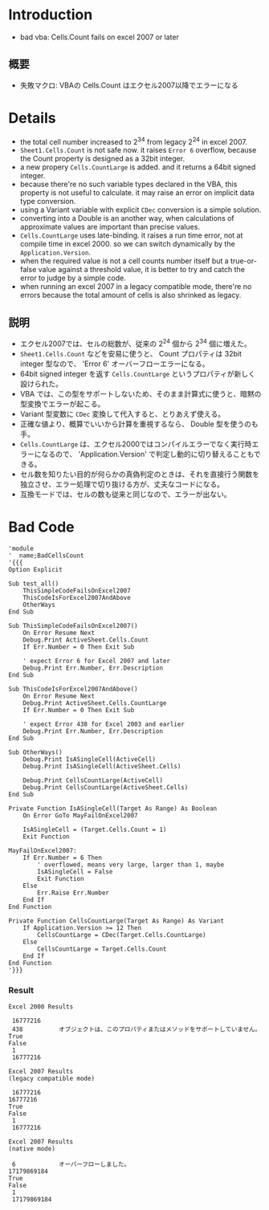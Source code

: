 # Introduction #

  * bad vba: Cells.Count fails on excel 2007 or later

## 概要 ##
  * 失敗マクロ: VBAの Cells.Count はエクセル2007以降でエラーになる

# Details #

  * the total cell number increased to  2<sup>34</sup> from legacy 2<sup>24</sup> in excel 2007.
  * `Sheet1.Cells.Count` is not safe now. it raises `Error 6` overflow, because the Count property is designed as a 32bit integer.
  * a new propery `Cells.CountLarge` is added. and it returns a 64bit signed integer.
  * because there're no such variable types declared in the VBA, this property is not useful to calculate. it may raise an error on implicit data type conversion.
  * using a Variant variable with explicit `CDec` conversion is a simple solution.
  * converting into a Double is an another way, when calculations of approximate values are important than precise values.
  * `Cells.CountLarge` uses late-binding. it raises a run time error, not at compile time in excel 2000. so we can switch dynamically by the `Application.Version`.
  * when the required value is not a cell counts number itself but a true-or-false value against a threshold value, it is better to try and catch the error to judge by a simple code.
  * when running an excel 2007 in a legacy compatible mode, there're no errors because the total amount of cells is also shrinked as legacy.

## 説明 ##
  * エクセル2007では、セルの総数が、従来の 2<sup>24</sup> 個から 2<sup>34</sup> 個に増えた。
  * `Sheet1.Cells.Count` などを安易に使うと、 Count プロパティは 32bit integer 型なので、 'Error 6' オーバーフローエラーになる。
  * 64bit signed integer を返す `Cells.CountLarge` というプロパティが新しく設けられた。
  * VBA では、この型をサポートしないため、そのまま計算式に使うと、暗黙の型変換でエラーが起こる。
  * Variant 型変数に `CDec` 変換して代入すると、とりあえず使える。
  * 正確な値より、概算でいいから計算を重視するなら、 Double 型を使うのも手。
  * `Cells.CountLarge` は、エクセル2000ではコンパイルエラーでなく実行時エラーになるので、 'Application.Version' で判定し動的に切り替えることもできる。
  * セル数を知りたい目的が何らかの真偽判定のときは、それを直接行う関数を独立させ、エラー処理で切り抜ける方が、丈夫なコードになる。
  * 互換モードでは、セルの数も従来と同じなので、エラーが出ない。

# Bad Code #

```
'module
'  name;BadCellsCount
'{{{
Option Explicit

Sub test_all()
    ThisSimpleCodeFailsOnExcel2007
    ThisCodeIsForExcel2007AndAbove
    OtherWays
End Sub

Sub ThisSimpleCodeFailsOnExcel2007()
    On Error Resume Next
    Debug.Print ActiveSheet.Cells.Count
    If Err.Number = 0 Then Exit Sub
    
    ' expect Error 6 for Excel 2007 and later
    Debug.Print Err.Number, Err.Description
End Sub

Sub ThisCodeIsForExcel2007AndAbove()
    On Error Resume Next
    Debug.Print ActiveSheet.Cells.CountLarge
    If Err.Number = 0 Then Exit Sub
    
    ' expect Error 438 for Excel 2003 and earlier
    Debug.Print Err.Number, Err.Description
End Sub

Sub OtherWays()
    Debug.Print IsASingleCell(ActiveCell)
    Debug.Print IsASingleCell(ActiveSheet.Cells)

    Debug.Print CellsCountLarge(ActiveCell)
    Debug.Print CellsCountLarge(ActiveSheet.Cells)
End Sub

Private Function IsASingleCell(Target As Range) As Boolean
    On Error GoTo MayFailOnExcel2007
    
    IsASingleCell = (Target.Cells.Count = 1)
    Exit Function
    
MayFailOnExcel2007:
    If Err.Number = 6 Then
        ' overflowed, means very large, larger than 1, maybe
        IsASingleCell = False
        Exit Function
    Else
        Err.Raise Err.Number
    End If
End Function

Private Function CellsCountLarge(Target As Range) As Variant
    If Application.Version >= 12 Then
        CellsCountLarge = CDec(Target.Cells.CountLarge)
    Else
        CellsCountLarge = Target.Cells.Count
    End If
End Function
'}}}

```

### Result ###

```
Excel 2000 Results

 16777216 
 438          オブジェクトは、このプロパティまたはメソッドをサポートしていません。
True
False
 1 
 16777216 

Excel 2007 Results
(legacy compatible mode)

 16777216 
16777216
True
False
 1 
 16777216 

Excel 2007 Results
(native mode)

 6            オーバーフローしました。
17179869184
True
False
 1 
 17179869184 

```